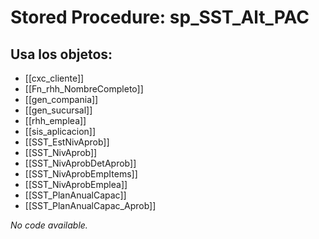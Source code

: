 # Stored Procedure: sp_SST_Alt_PAC

## Usa los objetos:
- [[cxc_cliente]]
- [[Fn_rhh_NombreCompleto]]
- [[gen_compania]]
- [[gen_sucursal]]
- [[rhh_emplea]]
- [[sis_aplicacion]]
- [[SST_EstNivAprob]]
- [[SST_NivAprob]]
- [[SST_NivAprobDetAprob]]
- [[SST_NivAprobEmpItems]]
- [[SST_NivAprobEmplea]]
- [[SST_PlanAnualCapac]]
- [[SST_PlanAnualCapac_Aprob]]

*No code available.*
